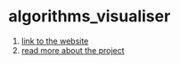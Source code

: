 # algorithms_visualiser

1. <a href="https://algorithms-visualiser.herokuapp.com/" target="_blank">link to the website</a>
2. <a href="TODO:" target="_blank">read more about the project</a>